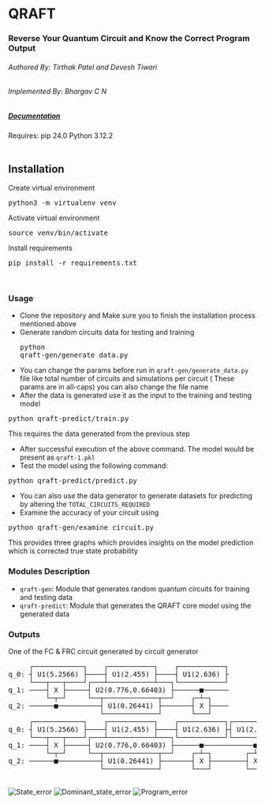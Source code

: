 # QRAFT

### Reverse Your Quantum Circuit and Know the Correct Program Output
###### Authored By: Tirthak Patel and Devesh Tiwari
###### Implemented By: Bhargav C N
##### [Documentation](https://par.nsf.gov/servlets/purl/10309262)
Requires:
pip 24.0
Python 3.12.2
<br/>
<br/>

## Installation

Create virtual environment
<pre>python3 -m virtualenv venv</pre>
Activate virtual environment
<pre>source venv/bin/activate</pre>
Install requirements
<pre>pip install -r requirements.txt</pre>

<br/>

### Usage
- Clone the repository and Make sure you to finish the installation process mentioned above
- Generate random circuits data for testing and training <pre>python qraft-gen/generate_data.py</pre> 
- You can change the params before run in `qraft-gen/generate_data.py` file like total number of circuits and simulations per circuit ( These params are in all-caps) you can also change the file name
- After the data is generated use it as the input to the training and testing model
<pre>python qraft-predict/train.py</pre>
This requires the data generated from the previous step
- After successful execution of the above command. The model would be present as `qraft-1.pkl`
- Test the model using the following command:
<pre>python qraft-predict/predict.py</pre>
- You can also use the data generator to generate datasets for predicting by altering the `TOTAL_CIRCUITS_REQUIRED`
- Examine the accuracy of your circuit using 
<pre>python qraft-gen/examine_circuit.py</pre>
This provides three graphs which provides insights on the model prediction which is corrected true state probability



### Modules Description
- `qraft-gen`: Module that generates random quantum circuits for training and testing data
- `qraft-predict`: Module that generates the QRAFT core model using the generated data






### Outputs

One of the FC & FRC circuit generated by circuit generator
<pre>
     ┌────────────┐    ┌───────────┐    ┌───────────┐
q_0: ┤ U1(5.2566) ├────┤ U1(2.455) ├────┤ U1(2.636) ├
     └───┬───┬────┘┌───┴───────────┴───┐└───────────┘
q_1: ────┤ X ├─────┤ U2(0.776,0.66403) ├──────■──────
         └─┬─┘     └──┬─────────────┬──┘    ┌─┴─┐    
q_2: ──────■──────────┤ U1(0.26441) ├───────┤ X ├────
                      └─────────────┘       └───┘    
     ┌────────────┐    ┌───────────┐    ┌───────────┐┌───────────┐    ┌───────────┐    ┌────────────┐
q_0: ┤ U1(5.2566) ├────┤ U1(2.455) ├────┤ U1(2.636) ├┤ U1(2.636) ├────┤ U1(2.455) ├────┤ U1(5.2566) ├
     └───┬───┬────┘┌───┴───────────┴───┐└───────────┘└───────────┘┌───┴───────────┴───┐└───┬───┬────┘
q_1: ────┤ X ├─────┤ U2(0.776,0.66403) ├──────■────────────■──────┤ U2(0.776,0.66403) ├────┤ X ├─────
         └─┬─┘     └──┬─────────────┬──┘    ┌─┴─┐        ┌─┴─┐    └──┬─────────────┬──┘    └─┬─┘     
q_2: ──────■──────────┤ U1(0.26441) ├───────┤ X ├────────┤ X ├───────┤ U1(0.26441) ├─────────■───────
                      └─────────────┘       └───┘        └───┘       └─────────────┘                 

</pre>


![State_error](https://github.com/glanzz/qraft/assets/60913501/ed31ede4-8274-49e5-8a5d-9701f09276c7)
![Dominant_state_error](https://github.com/glanzz/qraft/assets/60913501/aae88275-c70a-49ca-a6dc-576254d9882d)
![Program_error](https://github.com/glanzz/qraft/assets/60913501/44eb6ff7-8a52-4769-8678-4c41ea5bef1b)
